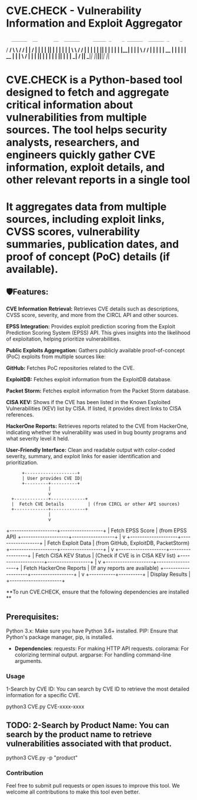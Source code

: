 # CVE.CHECK - Vulnerability Information and Exploit Aggregator


      ______  __      __  ______     _____ _    _ ______  ______ _    _ 
  / ____/  \ \    / / |  ____|   / ____| |  | |  ____||  ____| |  | |
 | |        \ \  / /  | |__     | |    | |__| | |__   | |__  | |__| |
 | |         \ \/ /   |  __|    | |    |  __  |  __|  |  __| |  __  |
 | |____      \  /    | |____   | |____| |  | | |____ | |____| |  | |
  \_____|      \/     |______|   \_____|_|  |_|______||______|_|  |_|  
                                                                      


         

# CVE.CHECK is a Python-based tool designed to fetch and aggregate critical information about vulnerabilities from multiple sources. The tool helps security analysts, researchers, and engineers quickly gather CVE information, exploit details, and other relevant reports in a single tool

# It aggregates data from multiple sources, including exploit links, CVSS scores, vulnerability summaries, publication dates, and proof of concept (PoC) details (if available).

## 🛡️Features:

**CVE Information Retrieval:** Retrieves CVE details such as descriptions, CVSS score, severity, and more from the CIRCL API and other sources.

**EPSS Integration:** Provides exploit prediction scoring from the Exploit Prediction Scoring System (EPSS) API. This gives insights into the likelihood of exploitation, helping prioritize vulnerabilities.

**Public Exploits Aggregation:** Gathers publicly available proof-of-concept (PoC) exploits from multiple sources like:

**GitHub:** Fetches PoC repositories related to the CVE.

**ExploitDB:** Fetches exploit information from the ExploitDB database.

**Packet Storm:** Fetches exploit information from the Packet Storm database.

**CISA KEV:** Shows if the CVE has been listed in the Known Exploited Vulnerabilities (KEV) list by CISA. If listed, it provides direct links to CISA references.

**HackerOne Reports:** Retrieves reports related to the CVE from HackerOne, indicating whether the vulnerability was used in bug bounty programs and what severity level it held.

**User-Friendly Interface:** Clean and readable output with color-coded severity, summary, and exploit links for easier identification and prioritization.


          +--------------------+
          | User provides CVE ID|
          +---------+----------+
                    |
                    v
      +-------------+-------------+
      |  Fetch CVE Details         | (from CIRCL or other API sources)
      +-------------+-------------+
                    |
                    v
+--------------------+------------------+
| Fetch EPSS Score                       | (from EPSS API)
+--------------------+------------------+
                    |
                    v
+--------------------+------------------+
| Fetch Exploit Data                      | (from GitHub, ExploitDB, PacketStorm)
+--------------------+------------------+
                    |
                    v
+--------------------+------------------+
| Fetch CISA KEV Status                   | (Check if CVE is in CISA KEV list)
+--------------------+------------------+
                    |
                    v
+--------------------+------------------+
| Fetch HackerOne Reports                | (If any reports are available)
+--------------------+------------------+
                    |
                    v
        +-----------+----------+
        | Display Results       |
        +----------------------+



**To run CVE.CHECK, ensure that the following dependencies are installed
**

## Prerequisites:
Python 3.x: Make sure you have Python 3.6+ installed.
PIP: Ensure that Python's package manager, pip, is installed.

- **Dependencies**:
requests: For making HTTP API requests.
colorama: For colorizing terminal output.
argparse: For handling command-line arguments.


### Usage

1-Search by CVE ID: You can search by CVE ID to retrieve the most detailed information for a specific CVE.

python3 CVE.py CVE-xxxx-xxxx



## TODO: 2-Search by Product Name: You can search by the product name to retrieve vulnerabilities associated with that product.

python3 CVE.py -p "product"


### Contribution
Feel free to submit pull requests or open issues to improve this tool. We welcome all contributions to make this tool even better.

